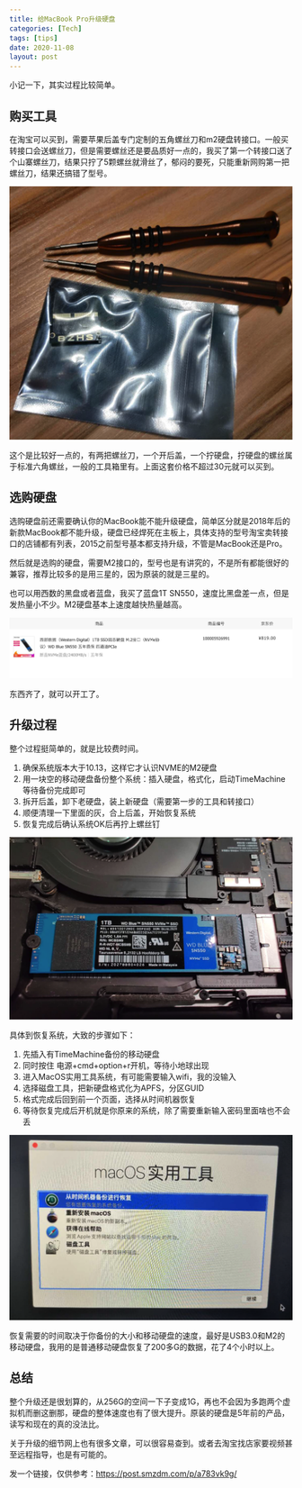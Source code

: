 ```yaml
---
title: 给MacBook Pro升级硬盘
categories: [Tech]
tags: [tips]
date: 2020-11-08
layout: post
---
```

小记一下，其实过程比较简单。

## 购买工具

在淘宝可以买到，需要苹果后盖专门定制的五角螺丝刀和m2硬盘转接口。一般买转接口会送螺丝刀，但是需要螺丝还是要品质好一点的，我买了第一个转接口送了个山寨螺丝刀，结果只拧了5颗螺丝就滑丝了，郁闷的要死，只能重新网购第一把螺丝刀，结果还搞错了型号。

![image-20201108210010053](images/image-20201108210010053.png)

这个是比较好一点的，有两把螺丝刀，一个开后盖，一个拧硬盘，拧硬盘的螺丝属于标准六角螺丝，一般的工具箱里有。上面这套价格不超过30元就可以买到。

## 选购硬盘

选购硬盘前还需要确认你的MacBook能不能升级硬盘，简单区分就是2018年后的新款MacBook都不能升级，硬盘已经焊死在主板上，具体支持的型号淘宝卖转接口的店铺都有列表，2015之前型号基本都支持升级，不管是MacBook还是Pro。

然后就是选购的硬盘，需要M2接口的，型号也是有讲究的，不是所有都能很好的兼容，推荐比较多的是用三星的，因为原装的就是三星的。

也可以用西数的黑盘或者蓝盘，我买了蓝盘1T SN550，速度比黑盘差一点，但是发热量小不少。M2硬盘基本上速度越快热量越高。

![image-20201108211729043](images/image-20201108211729043.png)

东西齐了，就可以开工了。

## 升级过程

整个过程挺简单的，就是比较费时间。

1. 确保系统版本大于10.13，这样它才认识NVME的M2硬盘
2. 用一块空的移动硬盘备份整个系统：插入硬盘，格式化，启动TimeMachine等待备份完成即可
3. 拆开后盖，卸下老硬盘，装上新硬盘（需要第一步的工具和转接口）
4. 顺便清理一下里面的灰，合上后盖，开始恢复系统
5. 恢复完成后确认系统OK后再拧上螺丝钉

![image-20201108212846696](images/image-20201108212846696.png)

具体到恢复系统，大致的步骤如下：

1. 先插入有TimeMachine备份的移动硬盘
2. 同时按住 电源+cmd+option+r开机，等待小地球出现
3. 进入MacOS实用工具系统，有可能需要输入wifi，我的没输入
4. 选择磁盘工具，把新硬盘格式化为APFS，分区GUID
5. 格式完成后回到前一个页面，选择从时间机器恢复
6. 等待恢复完成后开机就是你原来的系统，除了需要重新输入密码里面啥也不会丢

![image-20201108212948441](images/image-20201108212948441.png)

恢复需要的时间取决于你备份的大小和移动硬盘的速度，最好是USB3.0和M2的移动硬盘，我用的是普通移动硬盘恢复了200多G的数据，花了4个小时以上。

## 总结

整个升级还是很划算的，从256G的空间一下子变成1G，再也不会因为多跑两个虚拟机而删这删那，硬盘的整体速度也有了很大提升。原装的硬盘是5年前的产品，读写和现在的真的没法比。

关于升级的细节网上也有很多文章，可以很容易查到。或者去淘宝找店家要视频甚至远程指导，也是有可能的。

发一个链接，仅供参考：https://post.smzdm.com/p/a783vk9g/

